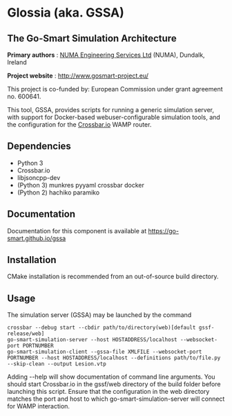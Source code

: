 Glossia (aka. GSSA)
===================

The Go-Smart Simulation Architecture
------------------------------------

**Primary authors** : [NUMA Engineering Services
Ltd](http://www.numa.ie) (NUMA), Dundalk, Ireland

**Project website** : <http://www.gosmart-project.eu/>

This project is co-funded by: European Commission under grant agreement
no. 600641.

This tool, GSSA, provides scripts for running a generic simulation
server, with support for Docker-based webuser-configurable simulation
tools, and the configuration for the [Crossbar.io](https://crossbar.io)
WAMP router.

Dependencies
------------

-   Python 3
-   Crossbar.io
-   libjsoncpp-dev
-   (Python 3) munkres pyyaml crossbar docker
-   (Python 2) hachiko paramiko

Documentation
-------------

Documentation for this component is available at
<https://go-smart.github.io/gssa>

Installation
------------

CMake installation is recommended from an out-of-source build directory.

Usage
-----

The simulation server (GSSA) may be launched by the command

``` {.sourceCode .sh}
crossbar --debug start --cbdir path/to/directory(web)[default gssf-release/web]
go-smart-simulation-server --host HOSTADDRESS/localhost --websocket-port PORTNUMBER
go-smart-simulation-client --gssa-file XMLFILE --websocket-port PORTNUMBER --host HOSTADDRESS/localhost --definitions path/to/file.py --skip-clean --output Lesion.vtp
```

Adding --help will show documentation of command line arguments. You
should start Crossbar.io in the gssf/web directory of the build folder
before launching this script. Ensure that the configuration in the web
directory matches the port and host to which go-smart-simulation-server
will connect for WAMP interaction.
